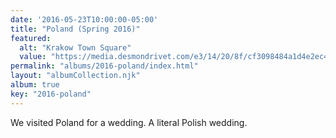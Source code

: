 ```yaml
---
date: '2016-05-23T10:00:00-05:00'
title: "Poland (Spring 2016)"
featured:
  alt: "Krakow Town Square"
  value: "https://media.desmondrivet.com/e3/14/20/8f/cf3098484a1d4e2ec46968971684181d9446ec57e80d899aa1756b41.jpg"
permalink: "albums/2016-poland/index.html"
layout: "albumCollection.njk"
album: true
key: "2016-poland"
---
```


We visited Poland for a wedding.  A literal Polish wedding.
